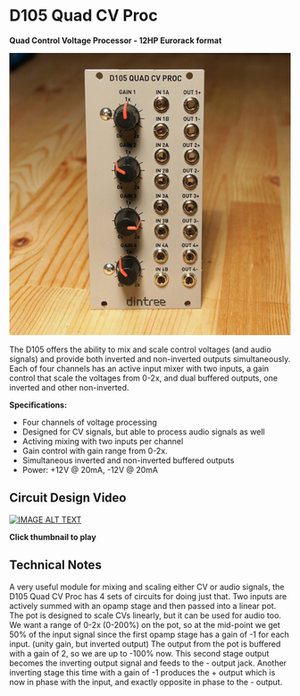 # D105 Quad CV Proc

**Quad Control Voltage Processor - 12HP Eurorack format**

![D105 Quad CV Proc](D105-front-600.jpg)

The D105 offers the ability to mix and scale control voltages (and audio signals) and provide both inverted and non-inverted outputs simultaneously. Each of four channels has an active input mixer with two inputs, a gain control that scale the voltages from 0-2x, and dual buffered outputs, one inverted and other non-inverted.

**Specifications:**

- Four channels of voltage processing
- Designed for CV signals, but able to process audio signals as well
- Activing mixing with two inputs per channel
- Gain control with gain range from 0-2x.
- Simultaneous inverted and non-inverted buffered outputs
- Power: +12V @ 20mA, -12V @ 20mA

## Circuit Design Video
[![IMAGE ALT TEXT](http://img.youtube.com/vi/1wX30b7s5AM/0.jpg)](http://www.youtube.com/watch?v=1wX30b7s5AM "Synth Tech - Quad CV Processor")

**Click thumbnail to play**

## Technical Notes

A very useful module for mixing and scaling either CV or audio signals, the D105 Quad CV Proc has 4 sets of circuits for doing just that. Two inputs are actively summed with an opamp stage and then passed into a linear pot. The pot is designed to scale CVs linearly, but it can be used for audio too. We want a range of 0-2x (0-200%) on the pot, so at the mid-point we get 50% of the input signal since the first opamp stage has a gain of -1 for each input. (unity gain, but inverted output) The output from the pot is buffered with a gain of 2, so we are up to -100% now. This second stage output becomes the inverting output signal and feeds to the - output jack. Another inverting stage this time with a gain of -1 produces the + output which is now in phase with the input, and exactly opposite in phase to the - output.
